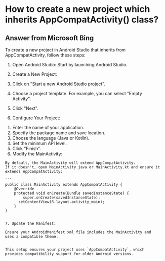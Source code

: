 # How to create a new project which inherits AppCompatActivity() class?
## Answer from Microsoft Bing
To create a new project in Android Studio that inherits from AppCompatActivity, follow these steps:

1. Open Android Studio: Start by launching Android Studio.

2. Create a New Project:

3. Click on "Start a new Android Studio project".
4. Choose a project template. For example, you can select "Empty Activity".
5. Click "Next".
6. Configure Your Project:

  1) Enter the name of your application.
  2) Specify the package name and save location.
  3) Choose the language (Java or Kotlin).
  4) Set the minimum API level.
  5) Click "Finish".
  6) Modify the MainActivity:

    By default, the MainActivity will extend AppCompatActivity.
    If it doesn't, open MainActivity.java or MainActivity.kt and ensure it extends AppCompatActivity:

    ```
    public class MainActivity extends AppCompatActivity {
        @Override
        protected void onCreate(Bundle savedInstanceState) {
            super.onCreate(savedInstanceState);
          setContentView(R.layout.activity_main);
        }
    }
  ```

  7. Update the Manifest:

  Ensure your AndroidManifest.xml file includes the MainActivity and uses a compatible theme:

  ```
  <application
      android:theme="@style/Theme.AppCompat.Light.NoActionBar">
      <activity android:name=".MainActivity">
          <intent-filter>
              <action android:name="android.intent.action.MAIN" />
              <category android:name="android.intent.category.LAUNCHER" />
          </intent-filter>
      </activity>
  </application>
  ```

This setup ensures your project uses `AppCompatActivity`, which provides compatibility support for older Android versions.
